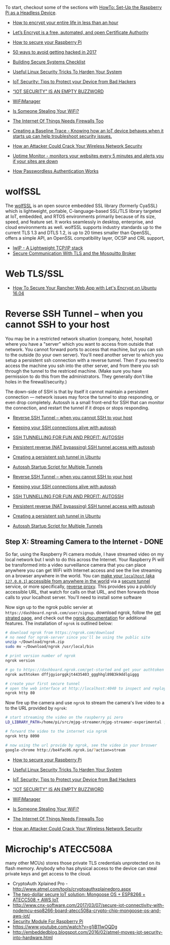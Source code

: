 
To start, checkout some of the sections with [HowTo: Set-Up the Raspberry Pi as a Headless Device](http://jeffskinnerbox.me/posts/2016/Apr/27/howto-set-up-the-raspberry-pi-as-a-headless-device/).

* [How to encrypt your entire life in less than an hour](https://medium.freecodecamp.com/tor-signal-and-beyond-a-law-abiding-citizens-guide-to-privacy-1a593f2104c3)
* [Let’s Encrypt is a free, automated, and open Certificate Authority](https://letsencrypt.org/)

* [How to secure your Raspberry Pi](https://opensource.com/article/17/3/iot-security-raspberry-pi)
* [50 ways to avoid getting hacked in 2017](https://opensource.com/article/17/1/yearbook-50-ways-avoid-getting-hacked?sc_cid=70160000001275XAAQ)
* [Building Secure Systems Checklist](https://dzone.com/articles/building-secure-systems-checklist?edition=286882&utm_source=weeklydigest&utm_medium=email&utm_campaign=wd2017-03-22)
* [Useful Linux Security Tricks To Harden Your System](https://dzone.com/articles/useful-linux-security-tricks-to-harden-your-system?edition=283882&utm_source=weeklydigest&utm_medium=email&utm_campaign=wd2017-03-15)
* [IoT Security: Tips to Protect your Device from Bad Hackers](https://www.hackster.io/charifmahmoudi/iot-security-tips-to-protect-your-device-from-bad-hackers-768093?ref=platform&ref_id=425_trending___&offset=0)
* [“IOT SECURITY” IS AN EMPTY BUZZWORD](http://hackaday.com/2016/06/13/iot-security-is-an-empty-buzzword/)

* [WiFiManager](https://github.com/tzapu/WiFiManager)
* [Is Someone Stealing Your WiFi?](http://askbobrankin.com/is_someone_stealing_your_wifi.html)

* [The Internet Of Things Needs Firewalls Too](http://electronicdesign.com/communications/internet-things-needs-firewalls-too)
* [Creating a Baseline Trace - Knowing how an IoT device behaves when it starts up can help troubleshoot security issues.](http://www.networkcomputing.com/cloud-infrastructure/iot-security-creating-baseline-trace/1188674858?elq_mid=79207&elq_cid=23179140&elqTrackId=0f8ae392a68044dd91ea6318a68779cd&elq=a5c1673a5d854ffd8100669a13bc3b90&elqaid=79207&elqat=1&elqCampaignId=27215)

* [How an Attacker Could Crack Your Wireless Network Security](https://www.howtogeek.com/191482/how-an-attacker-could-crack-your-wireless-network-security/)

* [Uptime Monitor - monitors your websites every 5 minutes and alerts you if your sites are down](https://uptimerobot.com/)

* [How Passwordless Authentication Works](https://dzone.com/articles/how-passwordless-authentication-works?edition=305105&utm_source=weeklydigest&utm_medium=email&utm_campaign=wd2017-06-21)

# wolfSSL
The [wolfSSL](https://www.wolfssl.com/wolfSSL/Home.html)
is an open source embedded SSL library (formerly CyaSSL) which is lightweight, portable, C-language-based SSL/TLS library targeted at IoT, embedded, and RTOS environments primarily because of its size, speed, and feature set. It works seamlessly in desktop, enterprise, and cloud environments as well. wolfSSL supports industry standards up to the current TLS 1.3 and DTLS 1.2, is up to 20 times smaller than OpenSSL, offers a simple API, an OpenSSL compatibility layer, OCSP and CRL support,

* [lwIP - A Lightweight TCP/IP stack](https://savannah.nongnu.org/projects/lwip/)
* [Secure Communication With TLS and the Mosquitto Broker](https://dzone.com/articles/secure-communication-with-tls-and-the-mosquitto-broker)

# Web TLS/SSL
* [How To Secure Your Rancher Web App with Let's Encrypt on Ubuntu 16.04](https://www.digitalocean.com/community/tutorials/how-to-secure-your-rancher-web-app-with-let-s-encrypt-on-ubuntu-16-04)

# Reverse SSH Tunnel – when you cannot SSH to your host
You may be in a restricted network situation (company, hotel, hospital)
where you have a "server" which you want to access from outside that network.
You cannot forward ports to access that machine,
but you can ssh to the outside (to your own server).
You'll need another server to which you setup a persistent ssh connection with a reverse tunnel.
Then if you need to access the machine you ssh into the other server,
and from there you ssh through the tunnel to the restriced machine.
(Make sure you have permission to do this from the administrators.
They generally don't like holes in the firewall/security.)

The down-side of SSH is that by itself it cannot maintain a persistent connection
— network issues may force the tunnel to stop responding, or even drop completely.
Autossh is a small front-end for SSH that can monitor the connection,
and restart the tunnel if it drops or stops responding.

* [Reverse SSH Tunnel – when you cannot SSH to your host](http://home.oraculo.pt/2017/03/21/reverse-ssh-tunnel/)
* [Keeping your SSH connections alive with autossh](https://www.linux.com/news/keeping-your-ssh-connections-alive-autossh)
* [SSH TUNNELLING FOR FUN AND PROFIT: AUTOSSH](https://www.everythingcli.org/ssh-tunnelling-for-fun-and-profit-autossh/)
* [Persistent reverse (NAT bypassing) SSH tunnel access with autossh](https://raymii.org/s/tutorials/Autossh_persistent_tunnels.html)
* [Creating a persistent ssh tunnel in Ubuntu](https://erik.torgesta.com/2013/12/creating-a-persistent-ssh-tunnel-in-ubuntu/)
* [Autossh Startup Script for Multiple Tunnels](https://surniaulula.com/2012/12/10/autossh-startup-script-for-multiple-tunnels/)

* [Reverse SSH Tunnel – when you cannot SSH to your host](http://home.oraculo.pt/2017/03/21/reverse-ssh-tunnel/)
* [Keeping your SSH connections alive with autossh](https://www.linux.com/news/keeping-your-ssh-connections-alive-autossh)
* [SSH TUNNELLING FOR FUN AND PROFIT: AUTOSSH](https://www.everythingcli.org/ssh-tunnelling-for-fun-and-profit-autossh/)
* [Persistent reverse (NAT bypassing) SSH tunnel access with autossh](https://raymii.org/s/tutorials/Autossh_persistent_tunnels.html)
* [Creating a persistent ssh tunnel in Ubuntu](https://erik.torgesta.com/2013/12/creating-a-persistent-ssh-tunnel-in-ubuntu/)
* [Autossh Startup Script for Multiple Tunnels](https://surniaulula.com/2012/12/10/autossh-startup-script-for-multiple-tunnels/)

## Step X: Streaming Camera to the Internet - DONE
So far, using the Raspberry Pi camera module,
I have streamed video on my local network
but I wish to do this across the Internet.
Your Raspberry Pi will be transformed into a video surveillance camera
that you can place anywhere you can get WiFi with Internet access
and see the live streaming on a browser anywhere in the world.
You can [make your `localhost` (aka `127.0.0.1`) accessible from anywhere in the world][111]
via a [secure tunnel][112] service, or more specifically, [reverse proxy][115].
This provides you a publicly accessible URL, that watch for calls on that URL,
and then forwards those calls to your localhost server.
You'll need to install some software


Now sign up to the ngrok public servier at `https://dashboard.ngrok.com/user/signup`.
download ngrok, follow the [get strated page][114],
and check out the [ngrok documentation][113] for additional features.
The installation of `ngrok` is outlined below:

```bash
# download ngrok from https://ngrok.com/download
# no need for ngrok-server since you'll be using the public site
unzip ~/Download/ngrok.zip
sudo mv ~/Download/ngrok /usr/local/bin

# print version number of ngrok
ngrok version

# go to https://dashboard.ngrok.com/get-started and get your authtoken
ngrok authtoken dffjgyiorggkjt4435403_ggghhgl89B3k9ddlgiggg

# create your first secure tunnel
# open the web interface at http://localhost:4040 to inspect and replay requests
ngrok http 80
```

Now fire up the camera and use `ngrok` to stream the camera's live video to a
to the URL provided by `ngrok`:

```bash
# start streaming the video on the raspberry pi zero
LD_LIBRARY_PATH=/home/pi/src/mjpg-streamer/mjpg-streamer-experimental ; mjpg_streamer -i "input_raspicam.so -rot 90 -ex night -ifx none awb auto" -o "output_http.so -w www -p 8090"

# forward the video to the internet via ngrok
ngrok http 8090

# now using the url provide by ngrok, see the video in your broswer
google-chrome http://be4fac06.ngrok.io/?action=stream
```

* [How to secure your Raspberry Pi](https://opensource.com/article/17/3/iot-security-raspberry-pi)
* [Useful Linux Security Tricks To Harden Your System](https://dzone.com/articles/useful-linux-security-tricks-to-harden-your-system?edition=283882&utm_source=weeklydigest&utm_medium=email&utm_campaign=wd2017-03-15)
* [IoT Security: Tips to Protect your Device from Bad Hackers](https://www.hackster.io/charifmahmoudi/iot-security-tips-to-protect-your-device-from-bad-hackers-768093?ref=platform&ref_id=425_trending___&offset=0)
* [“IOT SECURITY” IS AN EMPTY BUZZWORD](http://hackaday.com/2016/06/13/iot-security-is-an-empty-buzzword/)

* [WiFiManager](https://github.com/tzapu/WiFiManager)
* [Is Someone Stealing Your WiFi?](http://askbobrankin.com/is_someone_stealing_your_wifi.html)

* [The Internet Of Things Needs Firewalls Too](http://electronicdesign.com/communications/internet-things-needs-firewalls-too)

* [How an Attacker Could Crack Your Wireless Network Security](https://www.howtogeek.com/191482/how-an-attacker-could-crack-your-wireless-network-security/)

# Microchip's ATECC508A
 many other MCUs) stores those private TLS credentials unprotected on its flash memory. Anybody who has physical access to the device can steal private keys and get access to the cloud.

* CryptoAuth Xplained Pro - http://www.atmel.com/tools/cryptoauthxplainedpro.aspx
* [The two-dollar secure IoT solution: Mongoose OS + ESP8266 + ATECC508 + AWS IoT](https://mongoose-os.com/blog/mongoose-esp8266-atecc508-aws/)
* http://www.cnx-software.com/2017/03/07/secure-iot-connectivity-with-nodemcu-esp8266-board-atecc508a-crypto-chip-mongoose-os-and-aws-iot/
* [Security Module For Raspberry Pi](https://www.zymbit.com/zymkey/#Cryptosilicon)
* https://www.youtube.com/watch?v=g1jB11wOQDg
* http://embeddedblog.blogspot.com/2016/02/atmel-moves-iot-security-into-hardware.html



[110]:https://www.theodo.fr/blog/2016/06/expose-your-local-environment-to-the-world-with-ngrok/
[111]:https://www.sitepoint.com/accessing-localhost-from-anywhere/
[112]:https://en.wikipedia.org/wiki/Tunneling_protocol
[113]:https://ngrok.com/docs/2
[114]:https://dashboard.ngrok.com/get-started
[115]:https://en.wikipedia.org/wiki/Reverse_proxy

